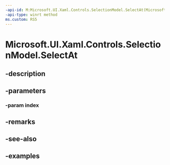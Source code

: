 ```yaml
---
-api-id: M:Microsoft.UI.Xaml.Controls.SelectionModel.SelectAt(Microsoft.UI.Xaml.Controls.IndexPath)
-api-type: winrt method
ms.custom: RS5
---
```


<!-- Method syntax.
public void SelectionModel.SelectAt(IndexPath index)
-->

# Microsoft.UI.Xaml.Controls.SelectionModel.SelectAt

## -description

## -parameters
### -param index

## -remarks

## -see-also

## -examples

